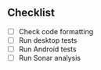 ## Checklist

- [ ] Check code formatting
- [ ] Run desktop tests
- [ ] Run Android tests
- [ ] Run Sonar analysis
